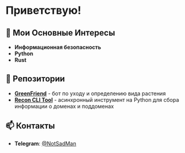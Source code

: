 # Приветствую!

## 🚀 Мои Основные Интересы

- **Информационная безопасность**
- **Python**
- **Rust**

## 📂 Репозитории

- [**GreenFriend**](https://github.com/NotSadMan/GreenFriend/) - бот по уходу и определению вида растения
- [**Recon CLI Tool**](https://github.com/NotSadMan/recon-cli/) - асинхронный инструмент на Python для сбора информации о доменах и поддоменах
## 📫 Контакты

- **Telegram**: [@NotSadMan](https://t.me/NotSadMan)

